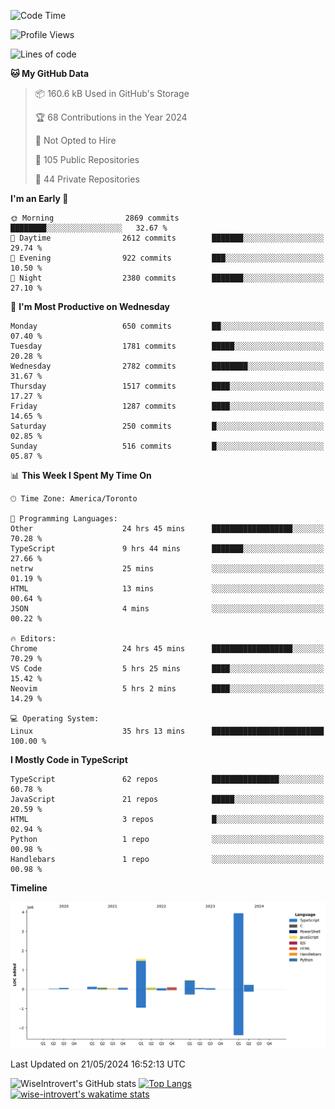 <!--START_SECTION:waka-->
![Code Time](http://img.shields.io/badge/Code%20Time-1%2C591%20hrs%2018%20mins-blue)

![Profile Views](http://img.shields.io/badge/Profile%20Views-40-blue)

![Lines of code](https://img.shields.io/badge/From%20Hello%20World%20I%27ve%20Written-6.9%20million%20lines%20of%20code-blue)

**🐱 My GitHub Data** 

> 📦 160.6 kB Used in GitHub's Storage 
 > 
> 🏆 68 Contributions in the Year 2024
 > 
> 🚫 Not Opted to Hire
 > 
> 📜 105 Public Repositories 
 > 
> 🔑 44 Private Repositories 
 > 
**I'm an Early 🐤** 

```text
🌞 Morning                2869 commits        ████████░░░░░░░░░░░░░░░░░   32.67 % 
🌆 Daytime                2612 commits        ███████░░░░░░░░░░░░░░░░░░   29.74 % 
🌃 Evening                922 commits         ███░░░░░░░░░░░░░░░░░░░░░░   10.50 % 
🌙 Night                  2380 commits        ███████░░░░░░░░░░░░░░░░░░   27.10 % 
```
📅 **I'm Most Productive on Wednesday** 

```text
Monday                   650 commits         ██░░░░░░░░░░░░░░░░░░░░░░░   07.40 % 
Tuesday                  1781 commits        █████░░░░░░░░░░░░░░░░░░░░   20.28 % 
Wednesday                2782 commits        ████████░░░░░░░░░░░░░░░░░   31.67 % 
Thursday                 1517 commits        ████░░░░░░░░░░░░░░░░░░░░░   17.27 % 
Friday                   1287 commits        ████░░░░░░░░░░░░░░░░░░░░░   14.65 % 
Saturday                 250 commits         █░░░░░░░░░░░░░░░░░░░░░░░░   02.85 % 
Sunday                   516 commits         █░░░░░░░░░░░░░░░░░░░░░░░░   05.87 % 
```


📊 **This Week I Spent My Time On** 

```text
🕑︎ Time Zone: America/Toronto

💬 Programming Languages: 
Other                    24 hrs 45 mins      ██████████████████░░░░░░░   70.28 % 
TypeScript               9 hrs 44 mins       ███████░░░░░░░░░░░░░░░░░░   27.66 % 
netrw                    25 mins             ░░░░░░░░░░░░░░░░░░░░░░░░░   01.19 % 
HTML                     13 mins             ░░░░░░░░░░░░░░░░░░░░░░░░░   00.64 % 
JSON                     4 mins              ░░░░░░░░░░░░░░░░░░░░░░░░░   00.22 % 

🔥 Editors: 
Chrome                   24 hrs 45 mins      ██████████████████░░░░░░░   70.29 % 
VS Code                  5 hrs 25 mins       ████░░░░░░░░░░░░░░░░░░░░░   15.42 % 
Neovim                   5 hrs 2 mins        ████░░░░░░░░░░░░░░░░░░░░░   14.29 % 

💻 Operating System: 
Linux                    35 hrs 13 mins      █████████████████████████   100.00 % 
```

**I Mostly Code in TypeScript** 

```text
TypeScript               62 repos            ███████████████░░░░░░░░░░   60.78 % 
JavaScript               21 repos            █████░░░░░░░░░░░░░░░░░░░░   20.59 % 
HTML                     3 repos             █░░░░░░░░░░░░░░░░░░░░░░░░   02.94 % 
Python                   1 repo              ░░░░░░░░░░░░░░░░░░░░░░░░░   00.98 % 
Handlebars               1 repo              ░░░░░░░░░░░░░░░░░░░░░░░░░   00.98 % 
```



**Timeline**

![Lines of Code chart](https://raw.githubusercontent.com/wise-introvert/wise-introvert/master/assets/bar_graph.png)


 Last Updated on 21/05/2024 16:52:13 UTC
<!--END_SECTION:waka-->

![WiseIntrovert's GitHub stats](https://github-readme-stats.vercel.app/api?username=wise-introvert&count_private=true&show_icons=true)
[![Top Langs](https://github-readme-stats.vercel.app/api/top-langs/?username=wise-introvert&langs_count=10)](https://github.com/anuraghazra/github-readme-stats)
[![wise-introvert's wakatime stats](https://github-readme-stats.vercel.app/api/wakatime?username=wiseintrovert)](https://github.com/anuraghazra/github-readme-stats)
